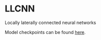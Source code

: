 # LLCNN
Locally laterally connected neural networks

Model checkpoints can be found [here](https://drive.google.com/drive/folders/1rzCRLYdUkq_M3kCdA11LhzILoDg7K9yT).
